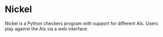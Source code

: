 # Nickel
Nickel is a Python checkers program with support for different AIs. Users play against the AIs via a web interface.
